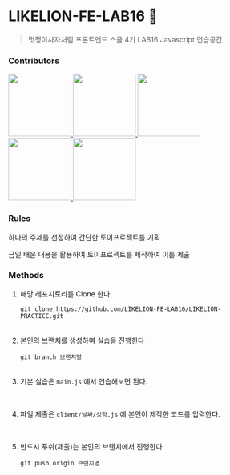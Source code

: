 # LIKELION-FE-LAB16 🦁

> 멋쟁이사자처럼 프론트엔드 스쿨 4기 LAB16 Javascript 연습공간

### Contributors

<p>
  <a href="https://github.com/ukssss">
    <img src=https://avatars.githubusercontent.com/u/86929961?v=4 width="125"/>
  </a>
  <a href="https://github.com/yurimpark">
    <img src=https://avatars.githubusercontent.com/u/99720055?v=4
    width="125"/>
  </a>
    <a href="https://github.com/ssw6750">
    <img src=https://avatars.githubusercontent.com/u/73629761?v=4
    width="125"/>
  </a>
  <a href="https://github.com/bellaru2022">
    <img src=https://avatars.githubusercontent.com/u/108967196?v=4
    width="125"/>
  </a>
  <a href="https://github.com/SimYuseon">
    <img src=https://avatars.githubusercontent.com/u/111304551?v=4
    width="125"/>
  </a>
</p>

### Rules

<section>
<p>하나의 주제를 선정하여 간단한 토이프로젝트를 기획</p>
<p>금일 배운 내용을 활용하여 토이프로젝트를 제작하여 이를 제출</p>
</section>

### Methods

<section>
<ol>

<li>
<p>해당 레포지토리를 Clone 한다</p>
<code>git clone https://github.com/LIKELION-FE-LAB16/LIKELION-PRACTICE.git</code>
</li>
</br>

<li>
<p>본인의 브랜치를 생성하여 실습을 진행한다</p>
<code>git branch 브랜치명</code>
</li>
</br>

<li>
<p>기본 실습은 <code>main.js</code> 에서 연습해보면 된다.</p>
</li>
</br>

<li>
<p>파일 제출은 <code>client/날짜/성함.js</code> 에 본인이 제작한 코드를 입력한다.</p>
</li>
</br>

<li>
<p>반드시 푸쉬(제출)는 본인의 브랜치에서 진행한다</p>
<code>git push origin 브랜치명</code>
</li>
</br>

</ol>
</section>

